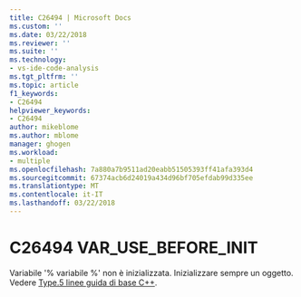 ```yaml
---
title: C26494 | Microsoft Docs
ms.custom: ''
ms.date: 03/22/2018
ms.reviewer: ''
ms.suite: ''
ms.technology:
- vs-ide-code-analysis
ms.tgt_pltfrm: ''
ms.topic: article
f1_keywords:
- C26494
helpviewer_keywords:
- C26494
author: mikeblome
ms.author: mblome
manager: ghogen
ms.workload:
- multiple
ms.openlocfilehash: 7a880a7b9511ad20eabb51505393ff41afa393d4
ms.sourcegitcommit: 67374acb6d24019a434d96bf705efdab99d335ee
ms.translationtype: MT
ms.contentlocale: it-IT
ms.lasthandoff: 03/22/2018
---
```

# <a name="c26494-varusebeforeinit"></a>C26494 VAR_USE_BEFORE_INIT

Variabile '% variabile %' non è inizializzata. Inizializzare sempre un oggetto. Vedere [Type.5 linee guida di base C++](https://github.com/isocpp/CppCoreGuidelines/blob/master/CppCoreGuidelines.md#SS-type).
